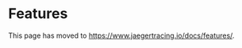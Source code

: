 # Features

This page has moved to https://www.jaegertracing.io/docs/features/.

<script type="text/javascript">
    to_netlify('https://www.jaegertracing.io/docs/features/');
</script>
